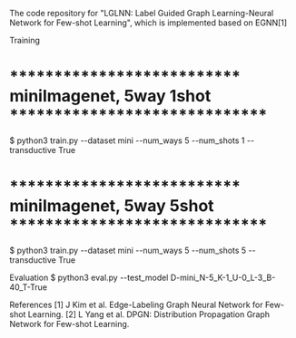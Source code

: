 
The code repository for "LGLNN: Label Guided Graph Learning-Neural Network for Few-shot Learning", 
which is implemented based on EGNN[1]

Training

# ************************** miniImagenet, 5way 1shot *****************************
$ python3 train.py --dataset mini --num_ways 5 --num_shots 1 --transductive True

# ************************** miniImagenet, 5way 5shot *****************************
$ python3 train.py --dataset mini --num_ways 5 --num_shots 5 --transductive True

Evaluation
$ python3 eval.py --test_model D-mini_N-5_K-1_U-0_L-3_B-40_T-True

References
[1] J Kim et al. Edge-Labeling Graph Neural Network for Few-shot Learning.
[2] L Yang et al. DPGN: Distribution Propagation Graph Network for Few-shot Learning.
